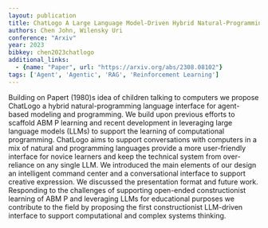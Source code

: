 ```yaml
---
layout: publication
title: ChatLogo A Large Language Model-Driven Hybrid Natural-Programming Language Interface for Agent-based Modeling and Programming
authors: Chen John, Wilensky Uri
conference: "Arxiv"
year: 2023
bibkey: chen2023chatlogo
additional_links:
  - {name: "Paper", url: "https://arxiv.org/abs/2308.08102"}
tags: ['Agent', 'Agentic', 'RAG', 'Reinforcement Learning']
---
```

Building on Papert (1980)s idea of children talking to computers we propose ChatLogo a hybrid natural-programming language interface for agent-based modeling and programming. We build upon previous efforts to scaffold ABM P learning and recent development in leveraging large language models (LLMs) to support the learning of computational programming. ChatLogo aims to support conversations with computers in a mix of natural and programming languages provide a more user-friendly interface for novice learners and keep the technical system from over-reliance on any single LLM. We introduced the main elements of our design an intelligent command center and a conversational interface to support creative expression. We discussed the presentation format and future work. Responding to the challenges of supporting open-ended constructionist learning of ABM P and leveraging LLMs for educational purposes we contribute to the field by proposing the first constructionist LLM-driven interface to support computational and complex systems thinking.
